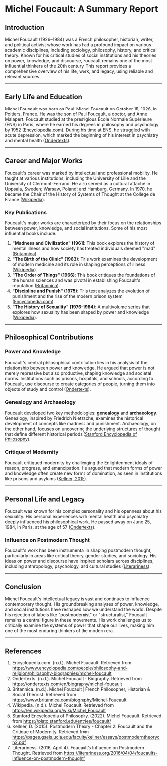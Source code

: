 # Michel Foucault: A Summary Report

## Introduction
Michel Foucault (1926–1984) was a French philosopher, historian, writer, and political activist whose work has had a profound impact on various academic disciplines, including sociology, philosophy, history, and critical theory. Known for his critical studies of social institutions and his theories on power, knowledge, and discourse, Foucault remains one of the most influential thinkers of the 20th century. This report provides a comprehensive overview of his life, work, and legacy, using reliable and relevant sources.

---

## Early Life and Education
Michel Foucault was born as Paul-Michel Foucault on October 15, 1926, in Poitiers, France. He was the son of Paul Foucault, a doctor, and Anne Malapert. Foucault studied at the prestigious École Normale Supérieure (ENS) in Paris, where he earned his degrees in philosophy and psychology by 1952 ([Encyclopedia.com](https://www.encyclopedia.com/people/philosophy-and-religion/philosophy-biographies/michel-foucault)). During his time at ENS, he struggled with acute depression, which marked the beginning of his interest in psychiatry and mental health ([Ondertexts](https://ondertexts.com/en/biography/michel-foucault)).

---

## Career and Major Works
Foucault's career was marked by intellectual and professional mobility. He taught at various institutions, including the University of Lille and the University of Clermont-Ferrand. He also served as a cultural attaché in Uppsala, Sweden; Warsaw, Poland; and Hamburg, Germany. In 1970, he became the Chair of the History of Systems of Thought at the Collège de France ([Wikipedia](https://en.wikipedia.org/wiki/Michel_Foucault)).

### Key Publications
Foucault's major works are characterized by their focus on the relationships between power, knowledge, and social institutions. Some of his most influential books include:

1. **"Madness and Civilization" (1961)**: This book explores the history of mental illness and how society has treated individuals deemed "mad" ([Britannica](https://www.britannica.com/biography/Michel-Foucault)).
2. **"The Birth of the Clinic" (1963)**: This work examines the development of modern medicine and its role in shaping perceptions of illness ([Wikipedia](https://en.wikipedia.org/wiki/Michel_Foucault)).
3. **"The Order of Things" (1966)**: This book critiques the foundations of the human sciences and was pivotal in establishing Foucault's reputation ([Britannica](https://www.britannica.com/biography/Michel-Foucault)).
4. **"Discipline and Punish" (1975)**: This text analyzes the evolution of punishment and the rise of the modern prison system ([Encyclopedia.com](https://www.encyclopedia.com/people/philosophy-and-religion/philosophy-biographies/michel-foucault)).
5. **"The History of Sexuality" (1976–1984)**: A multivolume series that explores how sexuality has been shaped by power and knowledge ([Wikipedia](https://en.wikipedia.org/wiki/Michel_Foucault)).

---

## Philosophical Contributions

### Power and Knowledge
Foucault's central philosophical contribution lies in his analysis of the relationship between power and knowledge. He argued that power is not merely repressive but also productive, shaping knowledge and societal norms. Institutions such as prisons, hospitals, and schools, according to Foucault, use discourse to create categories of people, turning them into objects of study and control ([Ondertexts](https://ondertexts.com/en/biography/michel-foucault)).

### Genealogy and Archaeology
Foucault developed two key methodologies: **genealogy** and **archaeology**. Genealogy, inspired by Friedrich Nietzsche, examines the historical development of concepts like madness and punishment. Archaeology, on the other hand, focuses on uncovering the underlying structures of thought that define different historical periods ([Stanford Encyclopedia of Philosophy](https://plato.stanford.edu/entries/foucault/)).

### Critique of Modernity
Foucault critiqued modernity by challenging the Enlightenment ideals of reason, progress, and emancipation. He argued that modern forms of power and knowledge often create new forms of domination, as seen in institutions like prisons and asylums ([Kellner, 2015](https://pages.gseis.ucla.edu/faculty/kellner/essays/postmoderntheorych2.pdf)).

---

## Personal Life and Legacy
Foucault was known for his complex personality and his openness about his sexuality. His personal experiences with mental health and psychiatry deeply influenced his philosophical work. He passed away on June 25, 1984, in Paris, at the age of 57 ([Ondertexts](https://ondertexts.com/en/biography/michel-foucault)).

### Influence on Postmodern Thought
Foucault's work has been instrumental in shaping postmodern thought, particularly in areas like critical theory, gender studies, and sociology. His ideas on power and discourse have inspired scholars across disciplines, including anthropology, psychology, and cultural studies ([Literariness](https://literariness.org/2016/04/04/foucaults-influence-on-postmodern-thought/)).

---

## Conclusion
Michel Foucault's intellectual legacy is vast and continues to influence contemporary thought. His groundbreaking analyses of power, knowledge, and social institutions have reshaped how we understand the world. Despite his rejection of labels like "postmodernist" or "structuralist," Foucault remains a central figure in these movements. His work challenges us to critically examine the systems of power that shape our lives, making him one of the most enduring thinkers of the modern era.

---

## References
1. Encyclopedia.com. (n.d.). Michel Foucault. Retrieved from https://www.encyclopedia.com/people/philosophy-and-religion/philosophy-biographies/michel-foucault
2. Ondertexts. (n.d.). Michel Foucault - Biography. Retrieved from https://ondertexts.com/en/biography/michel-foucault
3. Britannica. (n.d.). Michel Foucault | French Philosopher, Historian & Social Theorist. Retrieved from https://www.britannica.com/biography/Michel-Foucault
4. Wikipedia. (n.d.). Michel Foucault. Retrieved from https://en.wikipedia.org/wiki/Michel_Foucault
5. Stanford Encyclopedia of Philosophy. (2022). Michel Foucault. Retrieved from https://plato.stanford.edu/entries/foucault/
6. Kellner, D. (2015). Postmodern Theory - Chapter 2: Foucault and the Critique of Modernity. Retrieved from https://pages.gseis.ucla.edu/faculty/kellner/essays/postmoderntheorych2.pdf
7. Literariness. (2016, April 4). Foucault’s Influence on Postmodern Thought. Retrieved from https://literariness.org/2016/04/04/foucaults-influence-on-postmodern-thought/